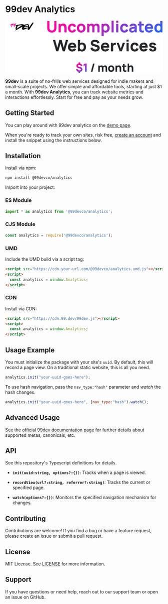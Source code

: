 # 99dev Analytics

![99dev logo](public/99dev_banner.jpg)

**99dev** is a suite of no-frills web services designed for indie makers and small-scale projects. We offer simple and affordable tools, starting at just $1 a month. With **99dev Analytics**, you can track website metrics and interactions effortlessly. Start for free and pay as your needs grow.

## Getting Started

You can play around with 99dev analytics on the [demo page](https://demo.99.dev).

When you're ready to track your own sites, risk free, [create an account](https://app.99.dev/#/account-creation) and install the snippet using the instructions below.

## Installation

Install via npm:

```bash
npm install @99devco/analytics
```

Import into your project:

### ES Module

```javascript
import * as analytics from '@99devco/analytics';
```

### CJS Module

```javascript
const analytics = require('@99devco/analytics');
```

### UMD

Include the UMD build via a script tag:

```html
<script src="https://cdn.your-url.com/@99devco/analytics.umd.js"></script>
<script>
  const analytics = window.Analytics;
</script>
```

### CDN

Install via CDN:

```html
<script src="https://cdn.99.dev/99dev.js"></script>
<script>
  const analytics = window.Analytics;
</script>
```

## Usage Example

You must initialize the package with your site's `uuid`. By default, this will record a page view. On a traditional static website, this is all you need.

```javascript
analytics.init("your-uuid-goes-here");
```

To use hash navigation, pass the `nav_type:"hash"` parameter and _watch_ the hash changes.

```javascript
analytics.init("your-uuid-goes-here", {nav_type:"hash").watch();
```

## Advanced Usage

See the [official 99dev documentation page](https://99.dev/docs/) for further details about supported metas, canonicals, etc.

## API

See this repository's Typescript definitions for details.

- **`init(uuid:string, options?:{})`**: Tracks when a page is viewed.

- **`recordView(url?:string, referrer?:string)`**: Tracks the current or specified page.

- **`watch(options?:{})`**: Monitors the specified navigation mechanism for changes.

## Contributing

Contributions are welcome! If you find a bug or have a feature request, please create an issue or submit a pull request.

## License

MIT License. See [LICENSE](./LICENSE) for more information.

## Support

If you have questions or need help, reach out to our support team or open an issue on GitHub.
